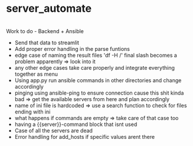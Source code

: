 # server_automate

<br />Work to do - Backend + Ansible
- Send that data to streamlit
- Add proper error handling in the parse funtions
- edge case of naming the result files 'df -H /' final slash becomes a problem apparently => look into it
- any other edge cases take care properly and integrate everything together as menu
- Using app.py run ansible commands in other directories and change accordingly
- pinging using ansible-ping to ensure connection cause this shit kinda bad => get the available servers from here and plan accordingly
- name of ini file is hardcoded => use a search function to check for files ending with ini
- what happens if commands are empty => take care of that case too
- having a {{server}}-command block that isnt used
- Case of all the servers are dead
- Error handling for add_hosts if specific values arent there
